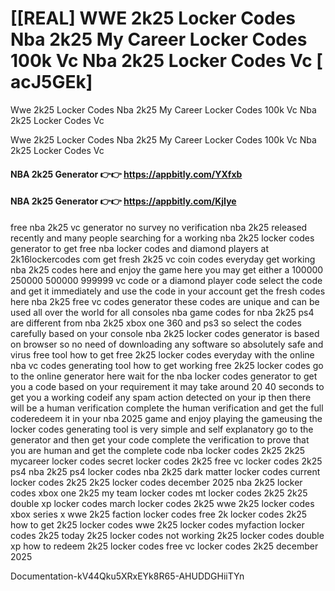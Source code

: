 # [[REAL] WWE 2k25 Locker Codes Nba 2k25 My Career Locker Codes 100k Vc Nba 2k25 Locker Codes Vc [ acJ5GEk]

Wwe 2k25 Locker Codes Nba 2k25 My Career Locker Codes 100k Vc Nba 2k25 Locker Codes Vc

Wwe 2k25 Locker Codes Nba 2k25 My Career Locker Codes 100k Vc Nba 2k25 Locker Codes Vc

#### **NBA 2k25 Generator 👉👉**  https://appbitly.com/YXfxb

#### **NBA 2k25 Generator 👉👉**  https://appbitly.com/KjIye

free nba 2k25 vc generator no survey no verification nba 2k25 released recently and many people searching for a working nba 2k25 locker codes generator to get free nba locker codes and diamond players at 2k16lockercodes com get fresh 2k25 vc coin codes everyday get working nba 2k25 codes here and enjoy the game here you may get either a 100000 250000 500000 999999 vc code or a diamond player code select the code and get it immediately and use the code in your account get the fresh codes here nba 2k25 free vc codes generator these codes are unique and can be used all over the world for all consoles nba game codes for nba 2k25 ps4 are different from nba 2k25 xbox one 360 and ps3 so select the codes carefully based on your console nba 2k25 locker codes generator is based on browser so no need of downloading any software so absolutely safe and virus free tool how to get free 2k25 locker codes everyday with the online nba vc codes generating tool how to get working free 2k25 locker codes go to the online generator here wait for the nba locker codes generator to get you a code based on your requirement it may take around 20 40 seconds to get you a working codeif any spam action detected on your ip then there will be a human verification complete the human verification and get the full coderedeem it in your nba 2025 game and enjoy playing the gameusing the locker codes generating tool is very simple and self explanatory go to the generator and then get your code complete the verification to prove that you are human and get the complete code nba locker codes 2k25 2k25 mycareer locker codes secret locker codes 2k25 free vc locker codes 2k25 ps4 nba 2k25 ps4 locker codes nba 2k25 dark matter locker codes current locker codes 2k25 2k25 locker codes december 2025 nba 2k25 locker codes xbox one 2k25 my team locker codes mt locker codes 2k25 2k25 double xp locker codes march locker codes 2k25 wwe 2k25 locker codes xbox series x wwe 2k25 faction locker codes free 2k locker codes 2k25 how to get 2k25 locker codes wwe 2k25 locker codes myfaction locker codes 2k25 today 2k25 locker codes not working 2k25 locker codes double xp how to redeem 2k25 locker codes free vc locker codes 2k25 december 2025

Documentation-kV44Qku5XRxEYk8R65-AHUDDGHiiTYn

